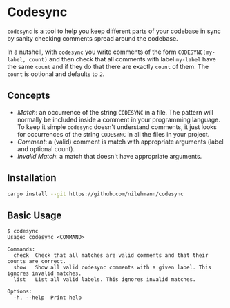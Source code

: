 # Codesync

`codesync` is a tool to help you keep different parts of your codebase in sync by sanity checking
comments spread around the codebase.

In a nutshell, with `codesync` you write comments of the form `CODESYNC(my-label, count)` and
then check that all comments with label `my-label` have the same `count` and if they do
that there are exactly `count` of them.
The `count` is optional and defaults to `2`.

## Concepts

* _Match_: an occurrence of the string `CODESYNC` in a file. The pattern will normally be included
inside a comment in your programming language. To keep it simple `codesync` doesn't understand comments, it just looks for occurrences of the string `CODESYNC` in all the files in your project.
* _Comment_: a (valid) comment is match with appropriate arguments (label and optional count).
* _Invalid Match_: a match that doesn't have appropriate arguments.

## Installation

```bash
cargo install --git https://github.com/nilehmann/codesync
```

## Basic Usage

```console
$ codesync
Usage: codesync <COMMAND>

Commands:
  check  Check that all matches are valid comments and that their counts are correct.
  show   Show all valid codesync comments with a given label. This ignores invalid matches.
  list   List all valid labels. This ignores invalid matches.

Options:
  -h, --help  Print help
```
